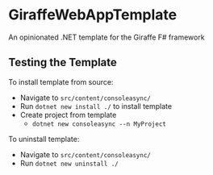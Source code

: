 # GiraffeWebAppTemplate

An opinionated .NET template for the Giraffe F# framework

## Testing the Template

To install template from source:

* Navigate to `src/content/consoleasync/`
* Run `dotnet new install ./` to install template
* Create project from template
  * `dotnet new consoleasync --n MyProject`

To uninstall template:
* Navigate to `src/content/consoleasync/`
* Run `dotnet new uninstall ./`
